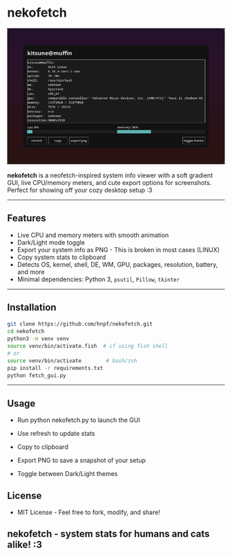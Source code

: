 # nekofetch

![nekofetch preview](screenshot.png)

**nekofetch** is a neofetch-inspired system info viewer with a soft gradient GUI, live CPU/memory meters, and cute export options for screenshots. Perfect for showing off your cozy desktop setup :3

---

## Features
- Live CPU and memory meters with smooth animation
- Dark/Light mode toggle
- Export your system info as PNG - This is broken in most cases (LINUX)
- Copy system stats to clipboard
- Detects OS, kernel, shell, DE, WM, GPU, packages, resolution, battery, and more
- Minimal dependencies: Python 3, `psutil`, `Pillow`, `tkinter`

---

## Installation

```bash
git clone https://github.com/hnpf/nekofetch.git
cd nekofetch
python3 -m venv venv
source venv/bin/activate.fish  # if using fish shell
# or
source venv/bin/activate        # bash/zsh
pip install -r requirements.txt
python fetch_gui.py
```
---
## Usage
- Run python nekofetch.py to launch the GUI

- Use refresh to update stats

- Copy to clipboard

- Export PNG to save a snapshot of your setup

- Toggle between Dark/Light themes

## License
- MIT License - Feel free to fork, modify, and share!

## nekofetch - system stats for humans and cats alike! :3

